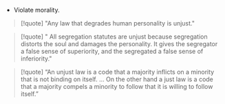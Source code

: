 - Violate morality.
> [!quote] "Any law that degrades human personality is unjust."

> [!quote] "   All segregation statutes are unjust because segregation distorts the soul and damages the personality. It gives the segregator a false sense of superiority, and the segregated a false sense of inferiority."

> [!quote] “An unjust law is a code that a majority inflicts on a minority that is not binding on itself. … On the other hand a just law is a code that a majority compels a minority to follow that it is willing to follow itself.”

